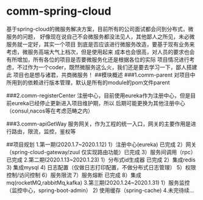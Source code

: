 # comm-spring-cloud
  基于spring-cloud的微服务解决方案，目前所有的公司面试都会问到分布式，微服务的问题，
  好像现在说自己不会微服务都没法见人，其他鄙人之所见，未必微服务就一定好，其实一个项目
  到底是否应该进行微服务改造，要基于现有业务来考虑，微服务高端大气上档次，但是使用起来
  成本也会很高，对人员的要求也会有所增加，所有各位的项目是否要微服务化还是根据各位的实际
  项目情况进行考虑，不过作为一个coder，既然微服务这么火，我们还是要去学习一下，鄙人搭建此
  项目也是想与诸君，共商微服务！
##模块概述
###1.comm-parent
  对项目中所用到的依赖进行版本管理，默认是所有的module的pom文件parent
 
###2.comm-registerCenter
  注册中心，目前使用eureka作为注册中心，但是目前eureka已经停止更新进入项目维护期，所以
  后期可能更换为其他注册中心（consul,nacos等在考虑范畴之内）

###3.comm-apiGetWay
  服务网关，作为工程的统一入口，网关的主要作用是进行路由，限流，监控，鉴权等
  
##项目规划
  1.第一期(2020.1.7~2020.1.12)
     1）注册中心(eureka) 已完成
     2）网关（spring-cloud-gateway/zuul 仅实现路由功能）已完成
     3）服务间调用（rpc）已完成
  2.第二期(2020.1.13~2020.1.23)
     1）分布式id生成器 已完成
     2）集成redis
     3) 集成mysql
     4) 日志配置（仅做日志打印配置，不做分布式日志管理）
     5）权限控制/访问控制
     6）服务限流
     7）服务熔断 已完成
     8）集成mq(rocketMQ,rabbitMq,kafka)
  3.第三期(2020.1.24~2020.1.31)
     1）服务监控（监控中心，spring-boot-admin）
     2) 使用缓存（spring-cache)
  4.未完待续...
    
